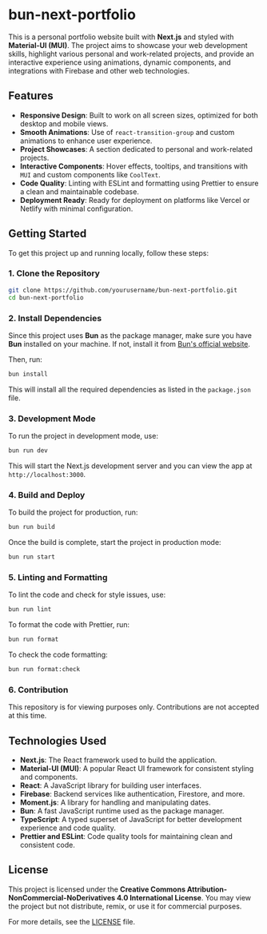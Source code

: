 # bun-next-portfolio

This is a personal portfolio website built with **Next.js** and styled with **Material-UI (MUI)**. The project aims to showcase your web development skills, highlight various personal and work-related projects, and provide an interactive experience using animations, dynamic components, and integrations with Firebase and other web technologies.

## Features

- **Responsive Design**: Built to work on all screen sizes, optimized for both desktop and mobile views.
- **Smooth Animations**: Use of `react-transition-group` and custom animations to enhance user experience.
- **Project Showcases**: A section dedicated to personal and work-related projects.
- **Interactive Components**: Hover effects, tooltips, and transitions with `MUI` and custom components like `CoolText`.
- **Code Quality**: Linting with ESLint and formatting using Prettier to ensure a clean and maintainable codebase.
- **Deployment Ready**: Ready for deployment on platforms like Vercel or Netlify with minimal configuration.

## Getting Started

To get this project up and running locally, follow these steps:

### 1. Clone the Repository

```bash
git clone https://github.com/yourusername/bun-next-portfolio.git
cd bun-next-portfolio
```

### 2. Install Dependencies

Since this project uses **Bun** as the package manager, make sure you have **Bun** installed on your machine. If not, install it from [Bun's official website](https://bun.sh/).

Then, run:

```bash
bun install
```

This will install all the required dependencies as listed in the `package.json` file.

### 3. Development Mode

To run the project in development mode, use:

```bash
bun run dev
```

This will start the Next.js development server and you can view the app at `http://localhost:3000`.

### 4. Build and Deploy

To build the project for production, run:

```bash
bun run build
```

Once the build is complete, start the project in production mode:

```bash
bun run start
```

### 5. Linting and Formatting

To lint the code and check for style issues, use:

```bash
bun run lint
```

To format the code with Prettier, run:

```bash
bun run format
```

To check the code formatting:

```bash
bun run format:check
```

### 6. Contribution

This repository is for viewing purposes only. Contributions are not accepted at this time.

## Technologies Used

- **Next.js**: The React framework used to build the application.
- **Material-UI (MUI)**: A popular React UI framework for consistent styling and components.
- **React**: A JavaScript library for building user interfaces.
- **Firebase**: Backend services like authentication, Firestore, and more.
- **Moment.js**: A library for handling and manipulating dates.
- **Bun**: A fast JavaScript runtime used as the package manager.
- **TypeScript**: A typed superset of JavaScript for better development experience and code quality.
- **Prettier and ESLint**: Code quality tools for maintaining clean and consistent code.

## License

This project is licensed under the **Creative Commons Attribution-NonCommercial-NoDerivatives 4.0 International License**. You may view the project but not distribute, remix, or use it for commercial purposes.

For more details, see the [LICENSE](LICENSE) file.
